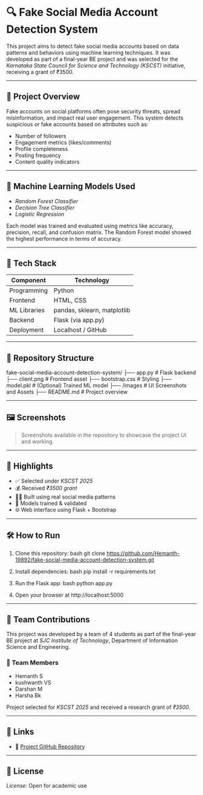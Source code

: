 # 🔍 Fake Social Media Account Detection System

This project aims to detect fake social media accounts based on data patterns and behaviors using machine learning techniques. It was developed as part of a final-year BE project and was selected for the *Karnataka State Council for Science and Technology (KSCST)* initiative, receiving a grant of ₹3500.

---

## 🚀 Project Overview

Fake accounts on social platforms often pose security threats, spread misinformation, and impact real user engagement. This system detects suspicious or fake accounts based on attributes such as:

- Number of followers
- Engagement metrics (likes/comments)
- Profile completeness
- Posting frequency
- Content quality indicators

---

## 🧠 Machine Learning Models Used

- *Random Forest Classifier*
- *Decision Tree Classifier*
- *Logistic Regression*

  
Each model was trained and evaluated using metrics like accuracy, precision, recall, and confusion matrix. The Random Forest model showed the highest performance in terms of accuracy.

---

## 🧰 Tech Stack

| Component        | Technology            |
|------------------|------------------------|
| Programming      | Python                 |
| Frontend         | HTML, CSS              |
| ML Libraries     | pandas, sklearn, matplotlib |
| Backend          | Flask (via app.py)   |
| Deployment       | Localhost / GitHub     |

---

## 📁 Repository Structure


fake-social-media-account-detection-system/
├── app.py                # Flask backend
├── client.png            # Frontend asset
├── bootstrap.css         # Styling
├── model.pkl             # (Optional) Trained ML model
├── /images               # UI Screenshots and Assets
├── README.md             # Project overview


---

## 🖼 Screenshots

> Screenshots available in the repository to showcase the project UI and working.

---

## 📌 Highlights

- ✅ Selected under *KSCST 2025*
- 💰 Received *₹3500 grant*
- 👨‍💻 Built using real social media patterns
- 🧪 Models trained & validated
- 🌐 Web interface using Flask + Bootstrap

---

## 🛠 How to Run

1. Clone this repository:
bash
git clone https://github.com/Hemanth-19892/fake-social-media-account-detection-system.git


2. Install dependencies:
bash
pip install -r requirements.txt


3. Run the Flask app:
bash
python app.py


4. Open your browser at http://localhost:5000

---

## 🤝 Team Contributions

This project was developed by a team of 4 students as part of the final-year BE project at *SJC Institute of Technology*, Department of Information Science and Engineering.

### 👥 Team Members

- Hemanth S
- kushwanth VS
- Darshan M
- Harsha Bk

Project selected for *KSCST 2025* and received a research grant of *₹3500*.

---

## 🔗 Links

- 🔗 [Project GitHub Repository](https://github.com/Hemanth-19892/fake-social-media-account-detection-system)

---

## 📜 License

*License:* Open for academic use
